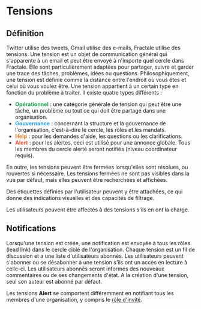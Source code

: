 <style>
g { color: #1ca64c }
b { color: #209cee }
o { color: #e67e22 }
r { color: #ff5338 }
</style>

# Tensions

## Définition

Twitter utilise des tweets, Gmail utilise des e-mails, Fractale utilise des tensions. Une tension est un objet de communication général qui s'apparente à un email et peut être envoyé à n'importe quel cercle dans Fractale. Elle sont particulièrement adaptées pour partager, suivre et garder une trace des tâches, problèmes, idées ou questions.
Philosophiquement, une tension est définie comme la distance entre l'endroit où vous êtes et celui où vous voulez être.
Une tension appartient à un certain type en fonction du problème à traiter. Il existe quatre types différents :

* **<g>Opérationnel</g>** : une catégorie générale de tension qui peut être une tâche, un problème ou tout ce qui doit être partagé dans une organisation.
* **<b>Gouvernance</b>** : concernant la structure et la gouvernance de l'organisation, c'est-à-dire le cercle, les rôles et les mandats.
* **<o>Help</o>** : pour les demandes d'aide, les questions ou les clarifications.
* **<r>Alert</r>** : pour les alertes, ceci est utilisé pour une annonce globale. Tous les membres du cercle alerté seront notifiés (niveau coordinateur requis).

En outre, les tensions peuvent être fermées lorsqu'elles sont résolues, ou rouvertes si nécessaire. Les tensions fermées ne sont pas visibles dans la vue par défaut, mais elles peuvent être recherchées et affichées.

Des étiquettes définies par l'utilisateur peuvent y être attachées, ce qui donne des indications visuelles et des capacités de filtrage.

Les utilisateurs peuvent être affectés à des tensions s'ils en ont la charge.

## Notifications

Lorsqu'une tension est créée, une notification est envoyée à tous les rôles (lead link) dans le cercle ciblé de l'organisation.
Chaque tension est un fil de discussion et a une liste d'utilisateurs abonnés. Les utilisateurs peuvent s'abonner ou se désabonner à une tension s'ils ont un accès en lecture à celle-ci. Les utilisateurs abonnés seront informés des nouveaux commentaires ou de ses changements d'état. A la création d'une tension, seul son auteur est abonné par défaut.

Les tensions **Alert** se comportent différemment en notifiant tous les membres d'une organisation, y compris le [rôle d'invité](/circle/#guest).
